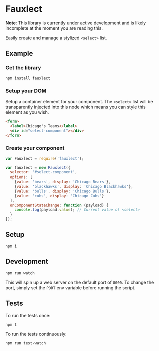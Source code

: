 Fauxlect
========

**Note**: This library is currently under active development and is likely incomplete at the moment you are reading this.

Easily create and manage a stylized `<select>` list.

## Example

### Get the library

```
npm install fauxlect
```

### Setup your DOM

Setup a container element for your component. The `<select>` list will be transparently injected into this node which means you can style this element as you wish.

```html
<form>
  <label>Chicago's Teams</label>
  <div id="select-component"></div>
</form>
```

### Create your component

```javascript
var Fauxlect = require('fauxlect');

var fauxlect = new Fauxlect({
  selector: '#select-component',
  options: [
    {value: 'bears', display: 'Chicago Bears'},
    {value: 'blackhawks', display: 'Chicago Blackhawks'},
    {value: 'bulls', display: 'Chicago Bulls'},
    {value: 'cubs', display: 'Chicago Cubs'}
  ],
  onComponentStateChange: function (payload) {
    console.log(payload.value); // Current value of <select>
  }
});
```

## Setup

```
npm i
```

## Development

```
npm run watch
```

This will spin up a web server on the default port of `8000`. To change the port, simply set the `PORT` env variable before running the script.

## Tests

To run the tests once:

```
npm t
```

To run the tests continuously:

```
npm run test-watch
```
